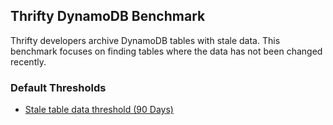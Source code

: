 ## Thrifty DynamoDB Benchmark

Thrifty developers archive DynamoDB tables with stale data. This benchmark focuses on finding tables where the data has not been changed recently.

### Default Thresholds

- [Stale table data threshold (90 Days)](https://hub.steampipe.io/mods/turbot/aws_thrifty/queries/dynamodb_stale_data)
